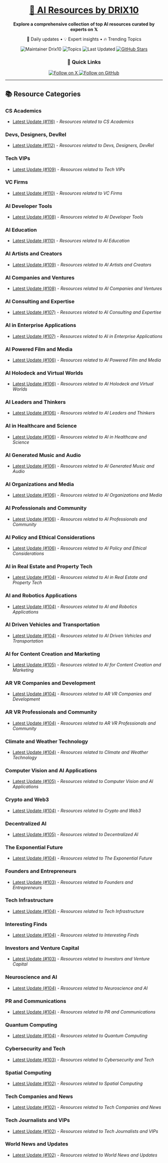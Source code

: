 
<div align="center">
  <h1><a href="https://x.com/DRIX_10_" target="_blank">🚀 AI Resources by DRIX10</a></h1>
  <p><strong>Explore a comprehensive collection of top AI resources curated by experts on 𝕏</strong></p>
  <p>🌟 Daily updates • 💡 Expert insights • 🔥 Trending Topics</p>

  <img src="https://img.shields.io/badge/Maintainer-Drix10-blue?style=for-the-badge" alt="Maintainer Drix10" />
  <img src="https://img.shields.io/badge/Topics-Everything%2C%20AI-red?style=for-the-badge" alt="Topics" />
  <img src="https://img.shields.io/github/last-commit/Drix10/ai-resources?style=for-the-badge&color=5D6D7E" alt="Last Updated" />
  <a href="https://github.com/Drix10/ai-resources"><img src="https://img.shields.io/github/stars/Drix10/ai-resources?style=for-the-badge&color=yellow" alt="GitHub Stars" /></a>

  <br>

  <h3>🌟 Quick Links</h3>
    <a href="https://x.com/DRIX_10_">
      <img src="https://img.shields.io/badge/Follow_on_𝕏-black?style=for-the-badge&logo=x&logoColor=white" alt="Follow on X" />
    </a>
    <a href="https://github.com/Drix10">
      <img src="https://img.shields.io/badge/Follow_on_GitHub-black?style=for-the-badge&logo=github&logoColor=white" alt="Follow on GitHub" />
    </a>
</div>

---

## 📚 Resource Categories

### CS Academics

*   [Latest Update (#116)](https://github.com/Drix10/ai-resources/blob/main/CS%20Academics/resources-116.md) - *Resources related to CS Academics*

### Devs, Designers, DevRel

*   [Latest Update (#112)](https://github.com/Drix10/ai-resources/blob/main/Devs%2C%20Designers%2C%20DevRel/resources-112.md) - *Resources related to Devs, Designers, DevRel*

### Tech VIPs

*   [Latest Update (#109)](https://github.com/Drix10/ai-resources/blob/main/Tech%20VIPs/resources-109.md) - *Resources related to Tech VIPs*

### VC Firms

*   [Latest Update (#110)](https://github.com/Drix10/ai-resources/blob/main/VC%20Firms/resources-110.md) - *Resources related to VC Firms*

### AI Developer Tools

*   [Latest Update (#108)](https://github.com/Drix10/ai-resources/blob/main/AI%20Developer%20Tools/resources-108.md) - *Resources related to AI Developer Tools*

### AI Education

*   [Latest Update (#110)](https://github.com/Drix10/ai-resources/blob/main/AI%20Education/resources-110.md) - *Resources related to AI Education*

### AI Artists and Creators

*   [Latest Update (#109)](https://github.com/Drix10/ai-resources/blob/main/AI%20Artists%20and%20Creators/resources-109.md) - *Resources related to AI Artists and Creators*

### AI Companies and Ventures

*   [Latest Update (#108)](https://github.com/Drix10/ai-resources/blob/main/AI%20Companies%20and%20Ventures/resources-108.md) - *Resources related to AI Companies and Ventures*

### AI Consulting and Expertise

*   [Latest Update (#107)](https://github.com/Drix10/ai-resources/blob/main/AI%20Consulting%20and%20Expertise/resources-107.md) - *Resources related to AI Consulting and Expertise*

### AI in Enterprise Applications

*   [Latest Update (#107)](https://github.com/Drix10/ai-resources/blob/main/AI%20in%20Enterprise%20Applications/resources-107.md) - *Resources related to AI in Enterprise Applications*

### AI Powered Film and Media

*   [Latest Update (#106)](https://github.com/Drix10/ai-resources/blob/main/AI%20Powered%20Film%20and%20Media/resources-106.md) - *Resources related to AI Powered Film and Media*

### AI Holodeck and Virtual Worlds

*   [Latest Update (#106)](https://github.com/Drix10/ai-resources/blob/main/AI%20Holodeck%20and%20Virtual%20Worlds/resources-106.md) - *Resources related to AI Holodeck and Virtual Worlds*

### AI Leaders and Thinkers

*   [Latest Update (#106)](https://github.com/Drix10/ai-resources/blob/main/AI%20Leaders%20and%20Thinkers/resources-106.md) - *Resources related to AI Leaders and Thinkers*

### AI in Healthcare and Science

*   [Latest Update (#106)](https://github.com/Drix10/ai-resources/blob/main/AI%20in%20Healthcare%20and%20Science/resources-106.md) - *Resources related to AI in Healthcare and Science*

### AI Generated Music and Audio

*   [Latest Update (#106)](https://github.com/Drix10/ai-resources/blob/main/AI%20Generated%20Music%20and%20Audio/resources-106.md) - *Resources related to AI Generated Music and Audio*

### AI Organizations and Media

*   [Latest Update (#106)](https://github.com/Drix10/ai-resources/blob/main/AI%20Organizations%20and%20Media/resources-106.md) - *Resources related to AI Organizations and Media*

### AI Professionals and Community

*   [Latest Update (#106)](https://github.com/Drix10/ai-resources/blob/main/AI%20Professionals%20and%20Community/resources-106.md) - *Resources related to AI Professionals and Community*

### AI Policy and Ethical Considerations

*   [Latest Update (#106)](https://github.com/Drix10/ai-resources/blob/main/AI%20Policy%20and%20Ethical%20Considerations/resources-106.md) - *Resources related to AI Policy and Ethical Considerations*

### AI in Real Estate and Property Tech

*   [Latest Update (#104)](https://github.com/Drix10/ai-resources/blob/main/AI%20in%20Real%20Estate%20and%20Property%20Tech/resources-104.md) - *Resources related to AI in Real Estate and Property Tech*

### AI and Robotics Applications

*   [Latest Update (#104)](https://github.com/Drix10/ai-resources/blob/main/AI%20and%20Robotics%20Applications/resources-104.md) - *Resources related to AI and Robotics Applications*

### AI Driven Vehicles and Transportation

*   [Latest Update (#104)](https://github.com/Drix10/ai-resources/blob/main/AI%20Driven%20Vehicles%20and%20Transportation/resources-104.md) - *Resources related to AI Driven Vehicles and Transportation*

### AI for Content Creation and Marketing

*   [Latest Update (#105)](https://github.com/Drix10/ai-resources/blob/main/AI%20for%20Content%20Creation%20and%20Marketing/resources-105.md) - *Resources related to AI for Content Creation and Marketing*

### AR VR Companies and Development

*   [Latest Update (#104)](https://github.com/Drix10/ai-resources/blob/main/AR%20VR%20Companies%20and%20Development/resources-104.md) - *Resources related to AR VR Companies and Development*

### AR VR Professionals and Community

*   [Latest Update (#104)](https://github.com/Drix10/ai-resources/blob/main/AR%20VR%20Professionals%20and%20Community/resources-104.md) - *Resources related to AR VR Professionals and Community*

### Climate and Weather Technology

*   [Latest Update (#104)](https://github.com/Drix10/ai-resources/blob/main/Climate%20and%20Weather%20Technology/resources-104.md) - *Resources related to Climate and Weather Technology*

### Computer Vision and AI Applications

*   [Latest Update (#105)](https://github.com/Drix10/ai-resources/blob/main/Computer%20Vision%20and%20AI%20Applications/resources-105.md) - *Resources related to Computer Vision and AI Applications*

### Crypto and Web3

*   [Latest Update (#104)](https://github.com/Drix10/ai-resources/blob/main/Crypto%20and%20Web3/resources-104.md) - *Resources related to Crypto and Web3*

### Decentralized AI

*   [Latest Update (#105)](https://github.com/Drix10/ai-resources/blob/main/Decentralized%20AI/resources-105.md) - *Resources related to Decentralized AI*

### The Exponential Future

*   [Latest Update (#104)](https://github.com/Drix10/ai-resources/blob/main/The%20Exponential%20Future/resources-104.md) - *Resources related to The Exponential Future*

### Founders and Entrepreneurs

*   [Latest Update (#103)](https://github.com/Drix10/ai-resources/blob/main/Founders%20and%20Entrepreneurs/resources-103.md) - *Resources related to Founders and Entrepreneurs*

### Tech Infrastructure

*   [Latest Update (#104)](https://github.com/Drix10/ai-resources/blob/main/Tech%20Infrastructure/resources-104.md) - *Resources related to Tech Infrastructure*

### Interesting Finds

*   [Latest Update (#104)](https://github.com/Drix10/ai-resources/blob/main/Interesting%20Finds/resources-104.md) - *Resources related to Interesting Finds*

### Investors and Venture Capital

*   [Latest Update (#103)](https://github.com/Drix10/ai-resources/blob/main/Investors%20and%20Venture%20Capital/resources-103.md) - *Resources related to Investors and Venture Capital*

### Neuroscience and AI

*   [Latest Update (#104)](https://github.com/Drix10/ai-resources/blob/main/Neuroscience%20and%20AI/resources-104.md) - *Resources related to Neuroscience and AI*

### PR and Communications

*   [Latest Update (#104)](https://github.com/Drix10/ai-resources/blob/main/PR%20and%20Communications/resources-104.md) - *Resources related to PR and Communications*

### Quantum Computing

*   [Latest Update (#104)](https://github.com/Drix10/ai-resources/blob/main/Quantum%20Computing/resources-104.md) - *Resources related to Quantum Computing*

### Cybersecurity and Tech

*   [Latest Update (#103)](https://github.com/Drix10/ai-resources/blob/main/Cybersecurity%20and%20Tech/resources-103.md) - *Resources related to Cybersecurity and Tech*

### Spatial Computing

*   [Latest Update (#102)](https://github.com/Drix10/ai-resources/blob/main/Spatial%20Computing/resources-102.md) - *Resources related to Spatial Computing*

### Tech Companies and News

*   [Latest Update (#102)](https://github.com/Drix10/ai-resources/blob/main/Tech%20Companies%20and%20News/resources-102.md) - *Resources related to Tech Companies and News*

### Tech Journalists and VIPs

*   [Latest Update (#102)](https://github.com/Drix10/ai-resources/blob/main/Tech%20Journalists%20and%20VIPs/resources-102.md) - *Resources related to Tech Journalists and VIPs*

### World News and Updates

*   [Latest Update (#102)](https://github.com/Drix10/ai-resources/blob/main/World%20News%20and%20Updates/resources-102.md) - *Resources related to World News and Updates*

